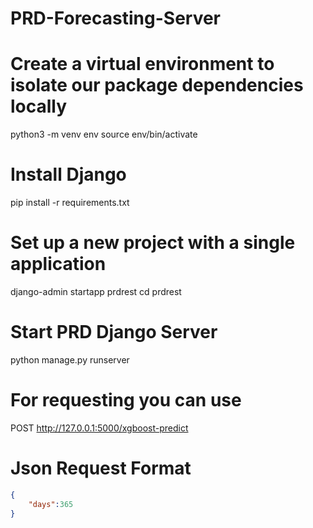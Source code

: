 # PRD-Forecasting-Server

# Create a virtual environment to isolate our package dependencies locally
python3 -m venv env
source env/bin/activate

# Install Django
pip install -r requirements.txt

# Set up a new project with a single application
django-admin startapp prdrest
cd prdrest

# Start PRD Django Server
python manage.py runserver

# For requesting you can use 
POST http://127.0.0.1:5000/xgboost-predict
# Json Request Format
```json
{
    "days":365
}
```